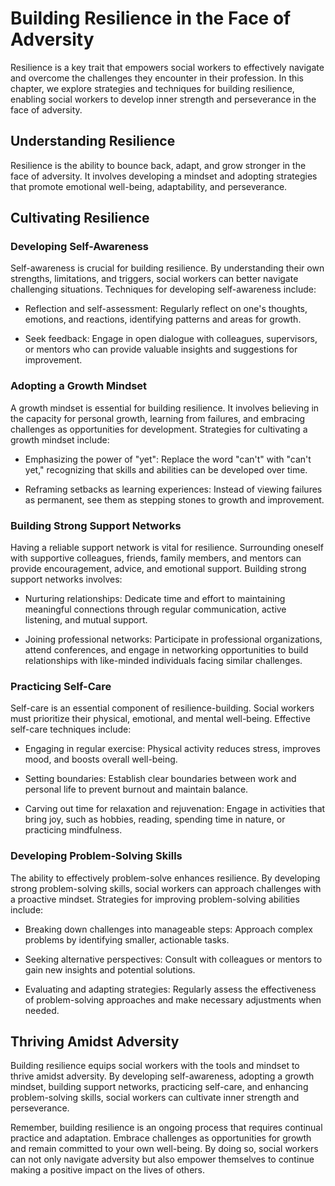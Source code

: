 Building Resilience in the Face of Adversity
=======================================================

Resilience is a key trait that empowers social workers to effectively navigate and overcome the challenges they encounter in their profession. In this chapter, we explore strategies and techniques for building resilience, enabling social workers to develop inner strength and perseverance in the face of adversity.

Understanding Resilience
------------------------

Resilience is the ability to bounce back, adapt, and grow stronger in the face of adversity. It involves developing a mindset and adopting strategies that promote emotional well-being, adaptability, and perseverance.

Cultivating Resilience
----------------------

### Developing Self-Awareness

Self-awareness is crucial for building resilience. By understanding their own strengths, limitations, and triggers, social workers can better navigate challenging situations. Techniques for developing self-awareness include:

* Reflection and self-assessment: Regularly reflect on one's thoughts, emotions, and reactions, identifying patterns and areas for growth.

* Seek feedback: Engage in open dialogue with colleagues, supervisors, or mentors who can provide valuable insights and suggestions for improvement.

### Adopting a Growth Mindset

A growth mindset is essential for building resilience. It involves believing in the capacity for personal growth, learning from failures, and embracing challenges as opportunities for development. Strategies for cultivating a growth mindset include:

* Emphasizing the power of "yet": Replace the word "can't" with "can't yet," recognizing that skills and abilities can be developed over time.

* Reframing setbacks as learning experiences: Instead of viewing failures as permanent, see them as stepping stones to growth and improvement.

### Building Strong Support Networks

Having a reliable support network is vital for resilience. Surrounding oneself with supportive colleagues, friends, family members, and mentors can provide encouragement, advice, and emotional support. Building strong support networks involves:

* Nurturing relationships: Dedicate time and effort to maintaining meaningful connections through regular communication, active listening, and mutual support.

* Joining professional networks: Participate in professional organizations, attend conferences, and engage in networking opportunities to build relationships with like-minded individuals facing similar challenges.

### Practicing Self-Care

Self-care is an essential component of resilience-building. Social workers must prioritize their physical, emotional, and mental well-being. Effective self-care techniques include:

* Engaging in regular exercise: Physical activity reduces stress, improves mood, and boosts overall well-being.

* Setting boundaries: Establish clear boundaries between work and personal life to prevent burnout and maintain balance.

* Carving out time for relaxation and rejuvenation: Engage in activities that bring joy, such as hobbies, reading, spending time in nature, or practicing mindfulness.

### Developing Problem-Solving Skills

The ability to effectively problem-solve enhances resilience. By developing strong problem-solving skills, social workers can approach challenges with a proactive mindset. Strategies for improving problem-solving abilities include:

* Breaking down challenges into manageable steps: Approach complex problems by identifying smaller, actionable tasks.

* Seeking alternative perspectives: Consult with colleagues or mentors to gain new insights and potential solutions.

* Evaluating and adapting strategies: Regularly assess the effectiveness of problem-solving approaches and make necessary adjustments when needed.

Thriving Amidst Adversity
-------------------------

Building resilience equips social workers with the tools and mindset to thrive amidst adversity. By developing self-awareness, adopting a growth mindset, building support networks, practicing self-care, and enhancing problem-solving skills, social workers can cultivate inner strength and perseverance.

Remember, building resilience is an ongoing process that requires continual practice and adaptation. Embrace challenges as opportunities for growth and remain committed to your own well-being. By doing so, social workers can not only navigate adversity but also empower themselves to continue making a positive impact on the lives of others.
